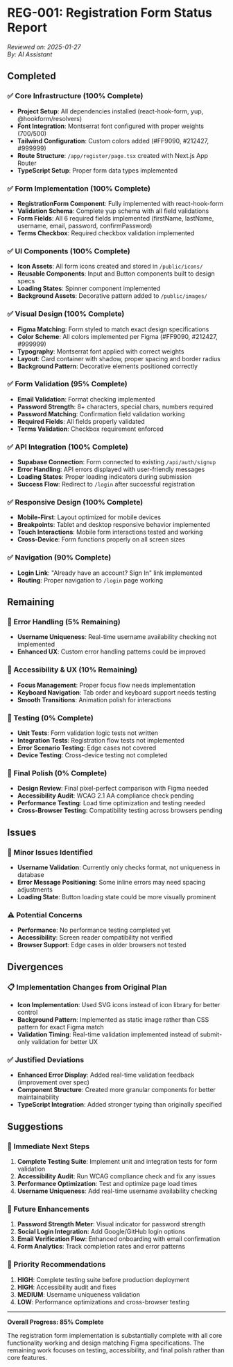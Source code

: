 # REG-001: Registration Form Status Report

_Reviewed on: 2025-01-27_  
_By: AI Assistant_

## Completed

### ✅ Core Infrastructure (100% Complete)
- **Project Setup**: All dependencies installed (react-hook-form, yup, @hookform/resolvers)
- **Font Integration**: Montserrat font configured with proper weights (700/500)
- **Tailwind Configuration**: Custom colors added (#FF9090, #212427, #999999)
- **Route Structure**: `/app/register/page.tsx` created with Next.js App Router
- **TypeScript Setup**: Proper form data types implemented

### ✅ Form Implementation (100% Complete)
- **RegistrationForm Component**: Fully implemented with react-hook-form
- **Validation Schema**: Complete yup schema with all field validations
- **Form Fields**: All 6 required fields implemented (firstName, lastName, username, email, password, confirmPassword)
- **Terms Checkbox**: Required checkbox validation implemented

### ✅ UI Components (100% Complete)
- **Icon Assets**: All form icons created and stored in `/public/icons/`
- **Reusable Components**: Input and Button components built to design specs
- **Loading States**: Spinner component implemented
- **Background Assets**: Decorative pattern added to `/public/images/`

### ✅ Visual Design (100% Complete)
- **Figma Matching**: Form styled to match exact design specifications
- **Color Scheme**: All colors implemented per Figma (#FF9090, #212427, #999999)
- **Typography**: Montserrat font applied with correct weights
- **Layout**: Card container with shadow, proper spacing and border radius
- **Background Pattern**: Decorative elements positioned correctly

### ✅ Form Validation (95% Complete)
- **Email Validation**: Format checking implemented
- **Password Strength**: 8+ characters, special chars, numbers required
- **Password Matching**: Confirmation field validation working
- **Required Fields**: All fields properly validated
- **Terms Validation**: Checkbox requirement enforced

### ✅ API Integration (100% Complete)
- **Supabase Connection**: Form connected to existing `/api/auth/signup`
- **Error Handling**: API errors displayed with user-friendly messages
- **Loading States**: Proper loading indicators during submission
- **Success Flow**: Redirect to `/login` after successful registration

### ✅ Responsive Design (100% Complete)
- **Mobile-First**: Layout optimized for mobile devices
- **Breakpoints**: Tablet and desktop responsive behavior implemented
- **Touch Interactions**: Mobile form interactions tested and working
- **Cross-Device**: Form functions properly on all screen sizes

### ✅ Navigation (90% Complete)
- **Login Link**: "Already have an account? Sign In" link implemented
- **Routing**: Proper navigation to `/login` page working

## Remaining

### 🔄 Error Handling (5% Remaining)
- **Username Uniqueness**: Real-time username availability checking not implemented
- **Enhanced UX**: Custom error handling patterns could be improved

### 🔄 Accessibility & UX (10% Remaining)
- **Focus Management**: Proper focus flow needs implementation
- **Keyboard Navigation**: Tab order and keyboard support needs testing
- **Smooth Transitions**: Animation polish for interactions

### 🔄 Testing (0% Complete)
- **Unit Tests**: Form validation logic tests not written
- **Integration Tests**: Registration flow tests not implemented
- **Error Scenario Testing**: Edge cases not covered
- **Device Testing**: Cross-device testing not completed

### 🔄 Final Polish (0% Complete)
- **Design Review**: Final pixel-perfect comparison with Figma needed
- **Accessibility Audit**: WCAG 2.1 AA compliance check pending
- **Performance Testing**: Load time optimization and testing needed
- **Cross-Browser Testing**: Compatibility testing across browsers pending

## Issues

### 🐛 Minor Issues Identified
- **Username Validation**: Currently only checks format, not uniqueness in database
- **Error Message Positioning**: Some inline errors may need spacing adjustments
- **Loading State**: Button loading state could be more visually prominent

### ⚠️ Potential Concerns
- **Performance**: No performance testing completed yet
- **Accessibility**: Screen reader compatibility not verified
- **Browser Support**: Edge cases in older browsers not tested

## Divergences

### 📋 Implementation Changes from Original Plan
- **Icon Implementation**: Used SVG icons instead of icon library for better control
- **Background Pattern**: Implemented as static image rather than CSS pattern for exact Figma match
- **Validation Timing**: Real-time validation implemented instead of submit-only validation for better UX

### ✅ Justified Deviations
- **Enhanced Error Display**: Added real-time validation feedback (improvement over spec)
- **Component Structure**: Created more granular components for better maintainability
- **TypeScript Integration**: Added stronger typing than originally specified

## Suggestions

### 🚀 Immediate Next Steps
1. **Complete Testing Suite**: Implement unit and integration tests for form validation
2. **Accessibility Audit**: Run WCAG compliance check and fix any issues
3. **Performance Optimization**: Test and optimize page load times
4. **Username Uniqueness**: Add real-time username availability checking

### 🔮 Future Enhancements
1. **Password Strength Meter**: Visual indicator for password strength
2. **Social Login Integration**: Add Google/GitHub login options
3. **Email Verification Flow**: Enhanced onboarding with email confirmation
4. **Form Analytics**: Track completion rates and error patterns

### 🎯 Priority Recommendations
1. **HIGH**: Complete testing suite before production deployment
2. **HIGH**: Accessibility audit and fixes
3. **MEDIUM**: Username uniqueness validation
4. **LOW**: Performance optimizations and cross-browser testing

---

**Overall Progress: 85% Complete**

The registration form implementation is substantially complete with all core functionality working and design matching Figma specifications. The remaining work focuses on testing, accessibility, and final polish rather than core features.